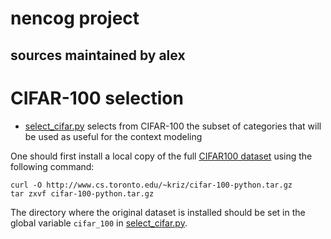 # nencog project

## sources maintained by alex


# CIFAR-100 selection

*	[select_cifar.py](./select_cifar.py) selects from CIFAR-100 the subset
 	of categories that will be used as useful for the context modeling

One should first install a local copy of the full [CIFAR100 dataset](http://www.cs.toronto.edu/~kriz/)
using the following command:

```
curl -O http://www.cs.toronto.edu/~kriz/cifar-100-python.tar.gz
tar zxvf cifar-100-python.tar.gz
```

The directory where the original dataset is installed should be set in the
global variable `cifar_100` in [select_cifar.py](./select_cifar.py).
